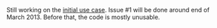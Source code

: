 Still working on the [initial use case](https://github.com/mymam/mymam/issues/1). Issue #1 will be done around end of March 2013. Before that, the code is mostly unusable.

